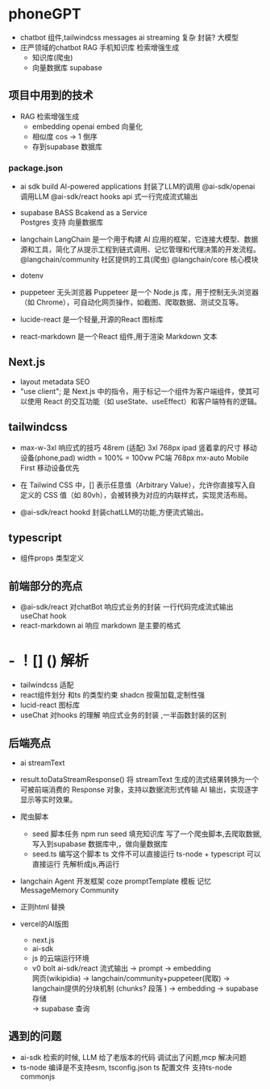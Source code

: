 # phoneGPT

- chatbot
  组件,tailwindcss messages
  ai streaming  复杂  封装? 
  大模型
- 庄严领域的chatbot 
  RAG 手机知识库  检索增强生成 
  - 知识库(爬虫)
  - 向量数据库  supabase 

## 项目中用到的技术
 
- RAG 检索增强生成
  - embedding openai embed 向量化
  - 相似度  cos -> 1 倒序 
  - 存到supabase 数据库
### package.json
- ai sdk 
  build AI-powered applications
  封装了LLM的调用
  @ai-sdk/openai   调用LLM
  @ai-sdk/react hooks api 式一行完成流式输出

- supabase
  BASS Bcakend as a Service   
  Postgres  支持 向量数据库
- langchain 
  LangChain 是一个用于构建 AI 应用的框架，它连接大模型、数据源和工具，简化了从提示工程到链式调用、记忆管理和代理决策的开发流程。 
  @langchain/community  社区提供的工具(爬虫)
  @langchain/core 核心模块
- dotenv
- puppeteer 无头浏览器 
  Puppeteer 是一个 Node.js 库，用于控制无头浏览器（如 Chrome），可自动化网页操作，如截图、爬取数据、测试交互等。
- lucide-react  是一个轻量,开源的React 图标库
- react-markdown 是一个React 组件,用于渲染 Markdown 文本 

## Next.js
- layout metadata
  SEO
- "use client"; 是 Next.js 中的指令，用于标记一个组件为客户端组件，使其可以使用 React 的交互功能（如 useState、useEffect）和客户端特有的逻辑。
## tailwindcss
- max-w-3xl
  响应式的技巧
  48rem (适配) 3xl 768px ipad 竖着拿的尺寸
  移动设备(phone,pad) width = 100% = 100vw
  PC端 768px mx-auto
  Mobile First 移动设备优先
- 在 Tailwind CSS 中，[] 表示任意值（Arbitrary Value），允许你直接写入自定义的 CSS 值（如 80vh），会被转换为对应的内联样式，实现灵活布局。

- @ai-sdk/react
  hookd 封装chatLLM的功能,方便流式输出。

## typescript
- 组件props 类型定义

## 前端部分的亮点
- @ai-sdk/react 对chatBot 响应式业务的封装 一行代码完成流式输出
  useChat hook 
- react-markdown ai 响应 markdown 是主要的格式
 # - ！[] () 解析
 - tailwindcss 适配
 - react组件划分 和ts 的类型约束
   shadcn 按需加载,定制性强
- lucid-react 图标库
- useChat 对hooks 的理解  响应式业务的封装 ,一半函数封装的区别 


  
## 后端亮点
- ai streamText
- result.toDataStreamResponse() 将 streamText 生成的流式结果转换为一个可被前端消费的 Response 对象，支持以数据流形式传输 AI 输出，实现逐字显示等实时效果。
- 爬虫脚本
  - seed 脚本任务
    npm run seed 
    填充知识库 
    写了一个爬虫脚本,去爬取数据,写入到supabase 数据库中,，做向量数据库
  - seed.ts 编写这个脚本
    ts 文件不可以直接运行
    ts-node + typescript  可以直接运行
    先解析成js,再运行 
- langchain Agent 开发框架 
  coze promptTemplate  模板  记忆MessageMemory Community 
- 正则html 替换 
  
- vercel的AI版图
  - next.js
  - ai-sdk
  - js 的云端运行环境
  - v0 bolt 
    ai-sdk/react 流式输出 -> prompt -> embedding  
    网页(wikipidia) -> langchain/community+puppeteer(爬取) -> 
    langchain提供的分块机制 (chunks? 段落 ) -> embedding -> supabase 存储  
    -> supabase 查询 

## 遇到的问题
- ai-sdk 检索的时候, LLM 给了老版本的代码 调试出了问题,mcp 解决问题
- ts-node 编译是不支持esm,
  tsconfig.json ts 配置文件 
  支持ts-node commonjs 
  
  

